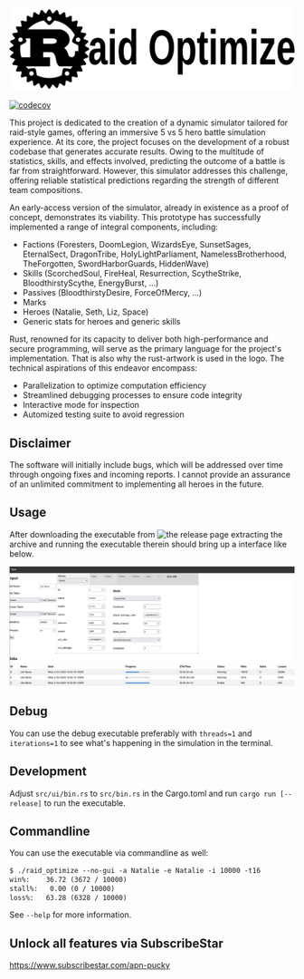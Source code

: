 ![image](./data/logo.jpg)

[![codecov](https://codecov.io/gh/APN-Pucky/raid_optimize/graph/badge.svg?token=AB17KX3W69)](https://codecov.io/gh/APN-Pucky/raid_optimize)

This project is dedicated to the creation of a dynamic simulator tailored for raid-style games, offering an immersive 5 vs 5 hero battle simulation experience. At its core, the project focuses on the development of a robust codebase that generates accurate results. Owing to the multitude of statistics, skills, and effects involved, predicting the outcome of a battle is far from straightforward. However, this simulator addresses this challenge, offering reliable statistical predictions regarding the strength of different team compositions.

An early-access version of the simulator, already in existence as a proof of concept, demonstrates its viability. This prototype has successfully implemented a range of integral components, including:

*    Factions (Foresters, DoomLegion, WizardsEye, SunsetSages, EternalSect, DragonTribe, HolyLightParliament, NamelessBrotherhood, TheForgotten,  SwordHarborGuards, HiddenWave)
*    Skills (ScorchedSoul, FireHeal, Resurrection, ScytheStrike, BloodthirstyScythe, EnergyBurst, ...)
*    Passives (BloodthirstyDesire, ForceOfMercy, ...)
*    Marks
*    Heroes (Natalie, Seth, Liz, Space)
*    Generic stats for heroes and generic skills

Rust, renowned for its capacity to deliver both high-performance and secure programming, will serve as the primary language for the project's implementation. That is also why the rust-artwork is used in the logo. The technical aspirations of this endeavor encompass:

*    Parallelization to optimize computation efficiency
*    Streamlined debugging processes to ensure code integrity
*    Interactive mode for inspection
*    Automized testing suite to avoid regression


## Disclaimer

The software will initially include bugs, which will be addressed over time through ongoing fixes and incoming reports. I cannot provide an assurance of an unlimited commitment to implementing all heroes in the future.

## Usage

After downloading the executable from ![the release page](./release) extracting the archive and running the executable therein should bring up a interface like below.

![image](./data/ui.png)

## Debug

You can use the debug executable preferably with `threads=1` and `iterations=1` to see what's happening in the simulation in the terminal.

## Development

Adjust `src/ui/bin.rs` to `src/bin.rs` in the Cargo.toml and run `cargo run [--release]` to run the executable.

## Commandline

You can use the executable via commandline as well:

```
$ ./raid_optimize --no-gui -a Natalie -e Natalie -i 10000 -t16
win%:    36.72 (3672 / 10000)
stall%:   0.00 (0 / 10000)
loss%:   63.28 (6328 / 10000)
```

See `--help` for more information.

## Unlock all features via SubscribeStar

https://www.subscribestar.com/apn-pucky